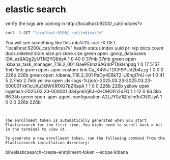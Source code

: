 # elastic search

verify the logs are coming in http://localhost:9200/_cat/indices?v


```bash
curl -X GET "localhost:9200/_cat/indices?v"
```
You will see something like this 
c4c1c1% curl -X GET "localhost:9200/_cat/indices?v"
health status index                                        uuid                   pri rep docs.count docs.deleted store.size pri.store.size
green  open   .geoip_databases                             lDA_es6AQg2yUTM2YQ8dyA   1   0         40            0       37mb           37mb
green  open   .kibana_task_manager_7.16.2_001              GaePEImzSAG4rPTbkHnpdg   1   0         17         5157        1mb            1mb
green  open   .apm-custom-link                             Ca_K4VlzTDCF9PUd2b4zzg   1   0          0            0       226b           226b
green  open   .kibana_7.16.2_001                           PaOy4E8kT2-U6ngI7nU-iw   1   0         41            5      2.7mb          2.7mb
yellow open   .ds-logs-%{job}-2025.03.23-2025.03.23-000001 kK1cUKu3QWKRfXG7bZRapA   1   1          0            0       226b           226b
yellow open   logstash-2025.03.23-000001                   334yn6VjRJ-KHOHOFh2dFQ   1   1         12            0     66.3kb         66.3kb
green  open   .apm-agent-configuration                     A2LJY0z1Qfylim1oCNSUyA   1   0          0            0       226b           226b
```


The enrollment token is automatically generated when you start Elasticsearch for the first time. You might need to scroll back a bit in the terminal to view it.

To generate a new enrollment token, run the following command from the Elasticsearch installation directory:
```
bin/elasticsearch-create-enrollment-token --scope kibana
```